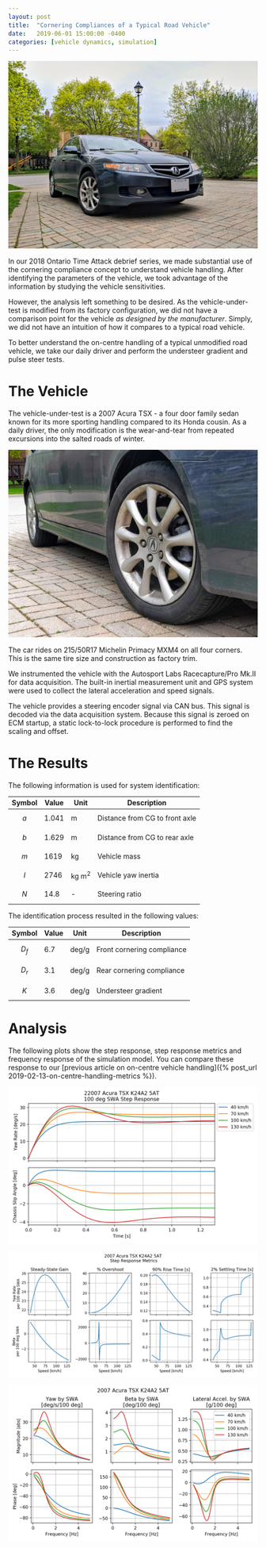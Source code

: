 ```yaml
---
layout: post
title:  "Cornering Compliances of a Typical Road Vehicle"
date:   2019-06-01 15:00:00 -0400
categories: [vehicle dynamics, simulation]
---
```


<script type="text/javascript" async
  src="https://cdnjs.cloudflare.com/ajax/libs/mathjax/2.7.5/MathJax.js?config=TeX-MML-AM_CHTML">
</script>

![tsx](/assets/images/2019-06-01/acura-tsx.jpg)

In our 2018 Ontario Time Attack debrief series, we made substantial use of the
cornering compliance concept to understand vehicle handling.  After identifying
the parameters of the vehicle, we took advantage of the information by studying
the vehicle sensitivities.

However, the analysis left something to be desired. As the vehicle-under-test
is modified from its factory configuration, we did not have a comparison point
for the vehicle _as designed by the manufacturer_. Simply, we did not have an
intuition of how it compares to a typical road vehicle.

To better understand the on-centre handling of a typical unmodified road
vehicle, we take our daily driver and perform the understeer gradient and pulse
steer tests.

# The Vehicle

The vehicle-under-test is a 2007 Acura TSX - a four door family sedan known for
its more sporting handling compared to its Honda cousin. As a daily driver, the
only modification is the wear-and-tear from repeated excursions into the salted
roads of winter.

![tsx-tires](/assets/images/2019-06-01/acura-tsx-primacy.jpg)

The car rides on 215/50R17 Michelin Primacy MXM4 on all four corners. This is
the same tire size and construction as factory trim.

We instrumented the vehicle with the Autosport Labs Racecapture/Pro Mk.II for
data acquisition. The built-in inertial measurement unit and GPS system were
used to collect the lateral acceleration and speed signals.

The vehicle provides a steering encoder signal via CAN bus. This signal is
decoded via the data acquisition system. Because this signal is zeroed on ECM
startup, a static lock-to-lock procedure is performed to find the scaling and
offset.

# The Results
The following information is used for system identification:

| Symbol | Value | Unit | Description |
| ------ | ----- | ---- | ----------- |
| $$a$$  | 1.041 | m    | Distance from CG to front axle |
| $$b$$  | 1.629 | m    | Distance from CG to rear axle |
| $$m$$  | 1619  | kg   | Vehicle mass |
| $$I$$  | 2746  | kg m<sup>2</sup> | Vehicle yaw inertia |
| $$N$$  | 14.8 | - | Steering ratio |

The identification process resulted in the following values:

| Symbol | Value | Unit | Description |
| ------ | ----- | ---- | ----------- |
| $$D_f$$  | 6.7 | deg/g   | Front cornering compliance |
| $$D_r$$  | 3.1 | deg/g   | Rear cornering compliance |
| $$K$$    | 3.6 | deg/g   | Understeer gradient |

# Analysis
The following plots show the step response, step response metrics and frequency
response of the simulation model. You can compare these response to our
[previous article on on-centre vehicle handling]({% post_url
2019-02-13-on-centre-handling-metrics %}).

![tsx_step](/assets/images/2019-06-01/tsx_step.png)

![tsx_stepmetrics](/assets/images/2019-06-01/tsx_stepmetrics.png)

![tsx_bode](/assets/images/2019-06-01/tsx_bode.png)

